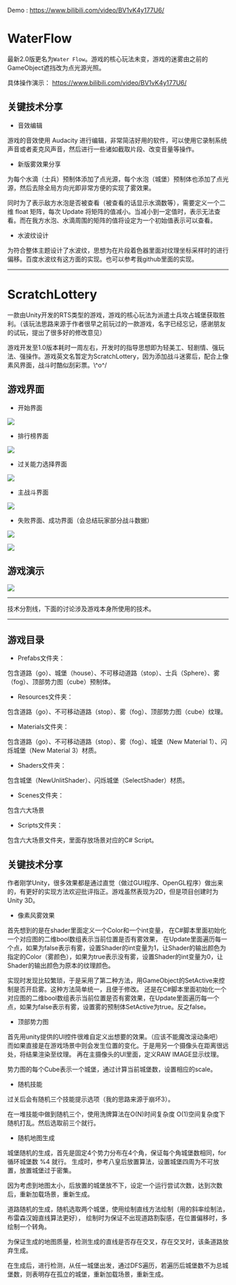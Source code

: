 Demo : <https://www.bilibili.com/video/BV1vK4y177U6/>

# WaterFlow

最新2.0版更名为`Water Flow`。游戏的核心玩法未变，游戏的迷雾由之前的GameObject遮挡改为点光源光照。

具体操作演示： <https://www.bilibili.com/video/BV1vK4y177U6/>

## 关键技术分享

* 音效编辑

游戏的音效使用 Audacity 进行编辑，非常简洁好用的软件，可以使用它录制系统声音或者麦克风声音，然后进行一些诸如截取片段、改变音量等操作。

* 新版雾效果分享

为每个水滴（士兵）预制体添加了点光源，每个水泡（城堡）预制体也添加了点光源，然后去除全局方向光即非常方便的实现了雾效果。

同时为了表示敌方水泡是否被查看（被查看的话显示水滴数等），需要定义一个二维 float 矩阵，每次 Update 将矩阵的值减小。当减小到一定值时，表示无法查看。而在我方水泡、水滴周围的矩阵的值将设定为一个初始值表示可以查看。

* 水波纹设计

为符合整体主题设计了水波纹，思想为在片段着色器里面对纹理坐标采样时的进行偏移。百度水波纹有这方面的实现。也可以参考我github里面的实现。

---

# ScratchLottery

一款由Unity开发的RTS类型的游戏，游戏的核心玩法为派遣士兵攻占城堡获取胜利。（该玩法思路来源于作者很早之前玩过的一款游戏，名字已经忘记，感谢朋友的试玩，提出了很多好的修改意见）

游戏开发至1.0版本耗时一周左右，开发时的指导思想即为轻美工、轻剧情、强玩法、强操作。游戏英文名暂定为ScratchLottery，因为添加战斗迷雾后，配合上像素风界面，战斗时酷似刮彩票。\\^o^/

## 游戏界面

* 开始界面

![](1.png)

* 排行榜界面

![](2.png)

* 过关能力选择界面

![](3.png)

* 主战斗界面

![](4.png)

* 失败界面、成功界面（会总结玩家部分战斗数据）

![](5.png)

![](6.png)

## 游戏演示

![](1.gif)

---

技术分割线，下面的讨论涉及游戏本身所使用的技术。

---

## 游戏目录

* Prefabs文件夹：

包含道路（go）、城堡（house）、不可移动道路（stop）、士兵（Sphere）、雾（fog）、顶部势力图（cube）预制体。

* Resources文件夹：

包含道路（go）、不可移动道路（stop）、雾（fog）、顶部势力图（cube）纹理。

* Materials文件夹：

包含道路（go）、不可移动道路（stop）、雾（fog）、城堡（New Material 1）、闪烁城堡（New Material 3）材质。

* Shaders文件夹：

包含城堡（NewUnlitShader）、闪烁城堡（SelectShader）材质。

* Scenes文件夹：

包含六大场景

* Scripts文件夹：

包含六大场景文件夹，里面存放场景对应的C# Script。

## 关键技术分享

作者刚学Unity，很多效果都是通过直觉（做过GUI程序、OpenGL程序）做出来的，有更好的实现方法欢迎批评指正。游戏虽然表现为2D，但是项目创建时为Unity 3D。

* 像素风雾效果

首先想到的是在shader里面定义一个Color和一个int变量，
在C#脚本里面初始化一个对应图的二维bool数组表示当前位置是否有雾效果，
在Update里面遍历每一个点，如果为false表示有雾，设置Shader的int变量为1，让Shader的输出颜色为指定的Color（雾颜色），如果为true表示没有雾，设置Shader的int变量为0，让Shader的输出颜色为原本的纹理颜色。

实现时发现比较繁琐，于是采用了第二种方法，用GameObject的SetActive来控制是否开启雾。这种方法简单统一，且便于修改。
还是在C#脚本里面初始化一个对应图的二维bool数组表示当前位置是否有雾效果，在Update里面遍历每一个点，如果为false表示有雾，设置雾的预制体SetActive为true。反之false。

* 顶部势力图

首先用unity提供的UI控件很难自定义出想要的效果。（应该不能魔改滚动条吧）
而如果直接是在游戏场景中则会发生位置的变化。于是用另一个摄像头在距离很远处，将结果渲染至纹理。
再在主摄像头的UI里面，定义RAW IMAGE显示纹理。

势力图的每个Cube表示一个城堡，通过计算当前城堡数，设置相应的scale。

* 随机技能

过关后会有随机三个技能提示选项（我的思路来源于崩坏3）。

在一堆技能中做到随机三个，使用洗牌算法在O(N)时间复杂度 O(1)空间复杂度下随机打乱。然后选取前三个就行。

* 随机地图生成

城堡随机的生成，首先是固定4个势力分布在4个角，保证每个角城堡数相同，for循环城堡数 %4 就行。
生成时，参考八皇后放置算法，设置城堡四周为不可放置，放置城堡过于密集。

因为考虑到地图太小，后放置的城堡放不下，设定一个运行尝试次数，达到次数后，重新加载场景，重新生成。

道路随机的生成，随机选取两个城堡，使用绘制直线方法绘制（用的斜率绘制法，布雷森汉姆直线算法更好），
绘制时为保证不出现道路割裂感，在位置偏移时，多绘制一个转角。

为保证生成的地图质量，检测生成的直线是否存在交叉，存在交叉时，该条道路放弃生成。

在生成后，进行检测，从任一城堡出发，通过DFS遍历，若遍历后城堡数不为总城堡数，则表明存在孤立的城堡，重新加载场景，重新生成。
